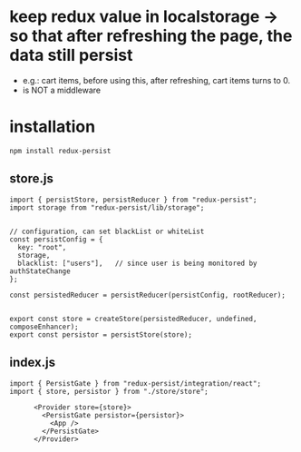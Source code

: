 # keep redux value in localstorage  -> so that after refreshing the page, the data still persist
- e.g.: cart items, before using this, after refreshing, cart items turns to 0.
- is NOT a middleware

# installation
`npm install redux-persist`

## store.js

```
import { persistStore, persistReducer } from "redux-persist";
import storage from "redux-persist/lib/storage";


// configuration, can set blackList or whiteList
const persistConfig = {
  key: "root",
  storage,
  blacklist: ["users"],   // since user is being monitored by authStateChange
};

const persistedReducer = persistReducer(persistConfig, rootReducer);


export const store = createStore(persistedReducer, undefined, composeEnhancer);
export const persistor = persistStore(store);
```


## index.js

```
import { PersistGate } from "redux-persist/integration/react";
import { store, persistor } from "./store/store";

      <Provider store={store}>
        <PersistGate persistor={persistor}>
          <App />
        </PersistGate>
      </Provider>

```
